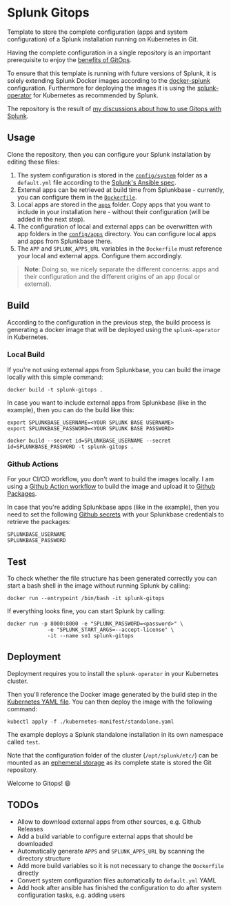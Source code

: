 # Splunk Gitops

Template to store the complete configuration (apps and system configuration) of a Splunk installation running on Kubernetes in Git.

Having the complete configuration in a single repository is an important prerequisite to enjoy the [benefits of GitOps](https://www.weave.works/technologies/gitops/).

To ensure that this template is running with future versions of Splunk, it is solely extending Splunk Docker images according to the [docker-splunk](https://splunk.github.io/docker-splunk/) configuration. Furthermore for deploying the images it is using the [splunk-operator](https://github.com/splunk/splunk-operator) for Kubernetes as recommended by Splunk.

The repository is the result of [my discussions about how to use Gitops with Splunk](https://splunk-usergroups.slack.com/archives/C01M8M2R3AM/p1651309478456499?thread_ts=1650596987.931899&cid=C01M8M2R3AM).


## Usage

Clone the repository, then you can configure your Splunk installation by editing these files:

1. The system configuration is stored in the [`config/system`](config/system/) folder as a `default.yml` file according to the [Splunk's Ansible spec](https://splunk.github.io/splunk-ansible/advanced/default.yml.spec.html).
2. External apps can be retrieved at build time from Splunkbase - currently, you can configure them in the [`Dockerfile`](Dockerfile).
3. Local apps are stored in the [`apps`](apps) folder. Copy apps that you want to include in your installation here - without their configuration (will be added in the next step).
4. The configuration of local and external apps can be overwritten with app folders in the [`config/apps`](config/apps) directory. You can configure local apps and apps from Splunkbase there.
5. The `APP` and `SPLUNK_APPS_URL` variables in the `Dockerfile` must reference your local and external apps. Configure them accordingly.

> **Note**: Doing so, we nicely separate the different concerns: apps and their configuration and the different origins of an app (local or external).

## Build

According to the configuration in the previous step, the build process is generating a docker image that will be deployed using the `splunk-operator` in Kubernetes.

### Local Build

If you're not using external apps from Splunkbase, you can build the image locally with this simple command:

```
docker build -t splunk-gitops .
```

In case you want to include external apps from Splunkbase (like in the example), then you can do the build like this:

```
export SPLUNKBASE_USERNAME=<YOUR SPLUNK BASE USERNAME>
export SPLUNKBASE_PASSWORD=<YOUR SPLUNK BASE PASSWORD>

docker build --secret id=SPLUNKBASE_USERNAME --secret id=SPLUNKBASE_PASSWORD -t splunk-gitops .
```

### Github Actions

For your CI/CD workflow, you don't want to build the images locally. I am using a [Github Action workflow](.github/workflows/build.yml) to build the image and upload it to [Github Packages](https://docs.github.com/en/packages/working-with-a-github-packages-registry/working-with-the-container-registry).

In case that you're adding Splunkbase apps (like in the example), then you need to set the following [Github secrets](https://docs.github.com/en/actions/reference/encrypted-secrets) with your Splunkbase credentials to retrieve the packages:

```
SPLUNKBASE_USERNAME
SPLUNKBASE_PASSWORD
```

## Test

To check whether the file structure has been generated correctly you can start a bash shell in the image without running Splunk by calling:

```
docker run --entrypoint /bin/bash -it splunk-gitops
```

If everything looks fine, you can start Splunk by calling:

```
docker run -p 8000:8000 -e "SPLUNK_PASSWORD=<password>" \
             -e "SPLUNK_START_ARGS=--accept-license" \
             -it --name so1 splunk-gitops
```

## Deployment

Deployment requires you to install the `splunk-operator` in your Kubernetes cluster. 

Then you'll reference the Docker image generated by the build step in the [Kubernetes YAML file](./kubernetes-manifest/standalone.yaml). You can then deploy the image with the following command:

``` 
kubectl apply -f ./kubernetes-manifest/standalone.yaml
```

The example deploys a Splunk standalone installation in its own namespace called `test`.

Note that the configuration folder of the cluster (`/opt/splunk/etc/`) can be mounted as an [ephemeral storage](https://splunk.github.io/splunk-operator/StorageClass.html#ephemeral-storage) as its complete state is stored the Git repository.

Welcome to Gitops! :smile:

## TODOs

- Allow to download external apps from other sources, e.g. Github Releases
- Add a build variable to configure external apps that should be downloaded  
- Automatically generate `APPS` and `SPLUNK_APPS_URL` by scanning the directory structure
- Add more build variables so it is not necessary to change the `Dockerfile` directly
- Convert system configuration files automatically to `default.yml` YAML
- Add hook after ansible has finished the configuration to do after system configuration tasks, e.g. adding users
